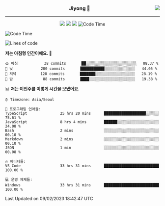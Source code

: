 
<div align="center">
  
  <img align="right" src="https://github-readme-stats.vercel.app/api/top-langs/?username=kkkimjiyong&theme=dracula&hide=Procfile&layout=compact&langs_count=7"/>

  ### Jiyong 🎨
  
  ---
  
  <a href="https://www.notion.so/de89c82b663345278de4489463a81458?v=f059fc8382b84103b52c77918639c252"><img src="https://img.shields.io/badge/Github Projects-000000?style=flat-square&logo=github&logoColor=white"/></a>
  <a href="https://haardy.tistory.com/"><img src="https://img.shields.io/badge/Jiyongstory-3DDC84?style=flat-square&logo=Tistory&logoColor=black"/></a>
  <a href="https://www.notion.so/ffbfc05e864a47d587011873f14e0760"><img src="https://img.shields.io/badge/jjjichive-ffffff?style=flat-square&logo=notion&logoColor=black"/></a>
 ![Code Time](http://img.shields.io/badge/Code%20Time-35%20hrs%2020%20mins-blue)

</div>

  <!--START_SECTION:waka-->
![Code Time](http://img.shields.io/badge/Code%20Time-43%20hrs%208%20mins-blue)

![Lines of code](https://img.shields.io/badge/%EC%A0%80%EB%8A%94%20%EC%97%AC%ED%83%9C%EA%B9%8C%EC%A7%80%20-257%20Thousand%20%EC%A4%84%EC%9D%98%20%EC%BD%94%EB%93%9C%EB%A5%BC%20%EC%9E%91%EC%84%B1%ED%96%88%EC%96%B4%EC%9A%94.-blue)

**저는 아침형 인간이에요. 🐤** 

```text
🌞 아침            38 commits       ██░░░░░░░░░░░░░░░░░░░░░░░   08.37 % 
🌆 낮　           200 commits       ███████████░░░░░░░░░░░░░░   44.05 % 
🌃 저녁           128 commits       ███████░░░░░░░░░░░░░░░░░░   28.19 % 
🌙 밤　            88 commits       ████░░░░░░░░░░░░░░░░░░░░░   19.38 % 

```


📊 **저는 이번주를 이렇게 시간을 보냈어요.** 

```text
⌚︎ Timezone: Asia/Seoul

💬 프로그래밍 언어들: 
TypeScript               25 hrs 20 mins      ███████████████████░░░░░░   75.61 % 
JavaScript               8 hrs 4 mins        ██████░░░░░░░░░░░░░░░░░░░   24.08 % 
Bash                     2 mins              ░░░░░░░░░░░░░░░░░░░░░░░░░   00.10 % 
Markdown                 2 mins              ░░░░░░░░░░░░░░░░░░░░░░░░░   00.10 % 
JSON                     1 min               ░░░░░░░░░░░░░░░░░░░░░░░░░   00.08 % 

🔥 에디터들: 
VS Code                  33 hrs 31 mins      █████████████████████████   100.00 % 

💻 운영 체제들: 
Windows                  33 hrs 31 mins      █████████████████████████   100.00 % 

```


 Last Updated on 09/02/2023 18:42:47 UTC
<!--END_SECTION:waka-->
